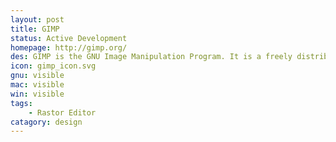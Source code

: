 ```yaml
---
layout: post
title: GIMP
status: Active Development
homepage: http://gimp.org/
des: GIMP is the GNU Image Manipulation Program. It is a freely distributed piece of software for such tasks as photo retouching, image composition and image authoring. It works on many operating systems, in many languages.
icon: gimp_icon.svg
gnu: visible
mac: visible
win: visible
tags:
    - Rastor Editor
catagory: design
---
```


